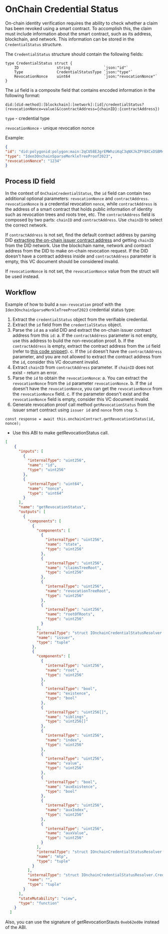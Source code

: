 # OnChain Credential Status

On-chain identity verification requires the ability to check whether a claim has been revoked using a smart contract. To accomplish this, the claim must include information about the smart contract, such as its address, blockchain, and network. This information can be stored in the `CredentialStatus` structure.

The `CredentialStatus` structure should contain the following fields:

```golang
type CredentialStatus struct {
	ID                 string               `json:"id"`
	Type               CredentialStatusType `json:"type"`
	RevocationNonce    uint64               `json:"revocationNonce"`
}
```

The `id` field is a composite field that contains encoded information in the following format:

`did:[did-method]:[blockchain]:[network]:[id]/credentialStatus?(revocationNonce=value)&(contractAddress={chainID}:{contractAddress})`

`type` - credential type

`revocationNonce` - unique revocation nonce

Example:

```json
{
"id": "did:polygonid:polygon:main:2qCU58EJgrEMWhziKqC3qNXJkZPY8XCxDSBM4mqPkM/credentialStatus?revocationNonce=1234&contractAddress=1:0xf3bB959314B5D1e4587e1f597ccc289216608ac5",
"type": "Iden3OnchainSparseMerkleTreeProof2023",
"revocationNonce": "1234"
}
```

## Process ID field

In the context of `OnChainCredentialStatus`, the `id` field can contain two additional optional parameters: `revocationNonce` and `contractAddress`.
`revocationNonce` is a credential revocation `nonce`, while `contractAddress` is the address of a smart contract that holds public information of identity such as revocation trees and roots tree, etc. The `contractAddress` field is composed by two parts: `chainID` and `contractAddress`. Use `chainID` to select the correct network.

If `contractAddress` is not set, find the default contract address by parsing DID [extracting the on-chain issuer contract address](https://github.com/iden3/go-iden3-core/blob/014f51e92da5c0c89c95c31e42bfca1652d2ad14/did.go#L345-L354) and getting `chainID` from the DID network. Use the blockchain name, network and contract address from the DID to make on-chain revocation request. If the DID doesn't have a contract address inside and `contractAddress` parameter is empty, this VC document should be considered invalid.

If `revocationNonce` is not set, the `revocationNonce` value from the struct will be used instead.

## Workflow

Example of how to build a `non-revocation` proof with the `Iden3OnchainSparseMerkleTreeProof2023` credential status type:

1. Extract the `credentialStatus` object from the verifiable credential.
2. Extract the `id` field from the `credentialStatus` object.
3. Parse the `id` as a valid DID and extract the on-chain issuer contract address from this `id`:
a. If the `contractAddress` parameter is not empty, use this address to build the non-revocation proof.
b. If the `contractAddress` is empty, extract the contract address from the `id` field (refer to [this code snippet](https://github.com/iden3/go-iden3-core/blob/014f51e92da5c0c89c95c31e42bfca1652d2ad14/did.go#L345-L354)).
c. If the `id` doesn't have the `contractAddress` parameter, and you are not allowed to extract the contract address from the `id`, consider this VC document invalid.
4. Extract `chainID` from `contractAddress` parameter. If `chainID` does not exist - return an error.
5. Parse the `id` to obtain the `revocationNonce`:
  a. You can extract the `revocationNonce` from the `id` parameter `revocationNonce`.
  b. If the `id` doesn't have the `revocationNonce`, you can get the `revocationNonce` from the `revocationNonce` field.
  c. If the parameter doesn't exist and the `revocationNonce` field is empty, consider this VC document invalid.
6. Generate revocation proof call method `getRevocationStatus` from the issuer smart contract using `issuer id` and `nonce` from `step 5`.
    
```golang 
const response = await this.onchainContract.getRevocationStatus(id, nonce);  
```
    
- Use this ABI to make getRevocationStatus call.
    
```json
[
    {
      "inputs": [
        {
          "internalType": "uint256",
          "name": "id",
          "type": "uint256"
        },
        {
          "internalType": "uint64",
          "name": "nonce",
          "type": "uint64"
        }
      ],
      "name": "getRevocationStatus",
      "outputs": [
        {
          "components": [
            {
              "components": [
                {
                  "internalType": "uint256",
                  "name": "state",
                  "type": "uint256"
                },
                {
                  "internalType": "uint256",
                  "name": "claimsTreeRoot",
                  "type": "uint256"
                },
                {
                  "internalType": "uint256",
                  "name": "revocationTreeRoot",
                  "type": "uint256"
                },
                {
                  "internalType": "uint256",
                  "name": "rootOfRoots",
                  "type": "uint256"
                }
              ],
              "internalType": "struct IOnchainCredentialStatusResolver.IdentityStateRoots",
              "name": "issuer",
              "type": "tuple"
            },
            {
              "components": [
                {
                  "internalType": "uint256",
                  "name": "root",
                  "type": "uint256"
                },
                {
                  "internalType": "bool",
                  "name": "existence",
                  "type": "bool"
                },
                {
                  "internalType": "uint256[]",
                  "name": "siblings",
                  "type": "uint256[]"
                },
                {
                  "internalType": "uint256",
                  "name": "index",
                  "type": "uint256"
                },
                {
                  "internalType": "uint256",
                  "name": "value",
                  "type": "uint256"
                },
                {
                  "internalType": "bool",
                  "name": "auxExistence",
                  "type": "bool"
                },
                {
                  "internalType": "uint256",
                  "name": "auxIndex",
                  "type": "uint256"
                },
                {
                  "internalType": "uint256",
                  "name": "auxValue",
                  "type": "uint256"
                }
              ],
              "internalType": "struct IOnchainCredentialStatusResolver.Proof",
              "name": "mtp",
              "type": "tuple"
            }
          ],
          "internalType": "struct IOnchainCredentialStatusResolver.CredentialStatus",
          "name": "",
          "type": "tuple"
        }
      ],
      "stateMutability": "view",
      "type": "function"
    }
  ]
```
  
Also, you can use the signature of getRevocationStauts `0xeb62ed0e` instead of the ABI.
